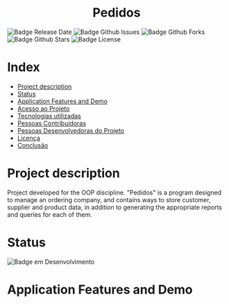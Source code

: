 <h1 align="center"> Pedidos </h1>

![Badge Release Date](https://img.shields.io/github/release-date/Helmont1/ParkingApi)
![Badge Github Issues](https://img.shields.io/github/issues/Helmont1/ParkingApi)
![Badge Github Forks](https://img.shields.io/github/forks/Helmont1/ParkingApi)
![Badge Github Stars](https://img.shields.io/github/stars/Helmont1/ParkingApi)
![Badge License](https://img.shields.io/github/license/Helmont1/ParkingApi)

# Index 
* [Project description](#project-description)
* [Status](#status)
* [Application Features and Demo](#application-features-and-demo)
* [Acesso ao Projeto](#acesso-ao-projeto)
* [Tecnologias utilizadas](#tecnologias-utilizadas)
* [Pessoas Contribuidoras](#pessoas-contribuidoras)
* [Pessoas Desenvolvedoras do Projeto](#pessoas-desenvolvedoras)
* [Licença](#licença)
* [Conclusão](#conclusão)

# Project description

Project developed for the OOP discipline. "Pedidos" is a program designed to manage an ordering company, and contains ways to store customer, supplier and product data, in addition to generating the appropriate reports and queries for each of them.

# Status
![Badge em Desenvolvimento](http://img.shields.io/static/v1?label=STATUS&message=Concluded&color=GREEN&style=for-the-badge)

# Application Features and Demo

